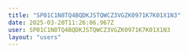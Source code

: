 ```yaml
---
title: "SP01C1N8TQ4BQDKJSTQWCZ3VGZK0971K7K01X1N3"
date: 2025-03-20T11:26:06.967Z
user: SP01C1N8TQ4BQDKJSTQWCZ3VGZK0971K7K01X1N3
layout: "users"
---
```

    